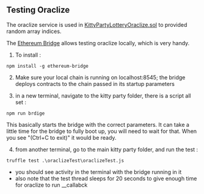 ## Testing Oraclize

The oraclize service is used in [KittyPartyLotteryOraclize.sol](contracts/KittyPartyLotterOraclize.sol) to provided random array indices.

The [Ethereum Bridge] allows testing oraclize locally, which is very handy.

1. To install :

```
npm install -g ethereum-bridge
```

2. Make sure your local chain is running on localhost:8545; the bridge deploys contracts to the chain passed in its startup parameters

3. in a new terminal, navigate to the kitty party folder, there is a script all set :

```
npm run brdige
```

This basically starts the bridge with the correct parameters. It can take a little time for the bridge to fully boot up, you will need to wait for that. When you see "(Ctrl+C to exit)" it would be ready.

4. from another terminal, go to the main kitty party folder, and run the test :

```
truffle test .\oraclizeTest\oraclizeTest.js
```

 - you should see activity in the terminal with the bridge running in it
 - also note that the test thread sleeps for 20 seconds to give enough time for oraclize to run __callabck

[Ethereum Bridge]: https://github.com/oraclize/ethereum-bridge